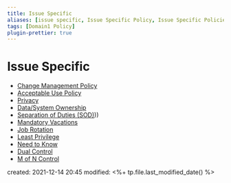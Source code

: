 ```yaml
---
title: Issue Specific
aliases: [issue specific, Issue Specific Policy, Issue Specific Policies, issue specific policy, issue specific policies]
tags: [Domain1 Policy]
plugin-prettier: true
---
```


# Issue Specific

- [Change Management Policy](Change-Management-Policy)
- [Acceptable Use Policy](Acceptable-Use-Policy)
- [Privacy](Privacy)
- [Data/System Ownership](Data/System-Ownership)
- [Separation of Duties (SOD)](SOD)))
- [Mandatory Vacations](Mandatory-Vacations)
- [Job Rotation](Job-Rotation)
- [Least Privilege](Least-Privilege)
- [Need to Know](Need-to-Know)
- [Dual Control](Dual-Control)
- [M of N Control](M-of-N-Control)

created: 2021-12-14 20:45
modified: <%+ tp.file.last_modified_date() %>
